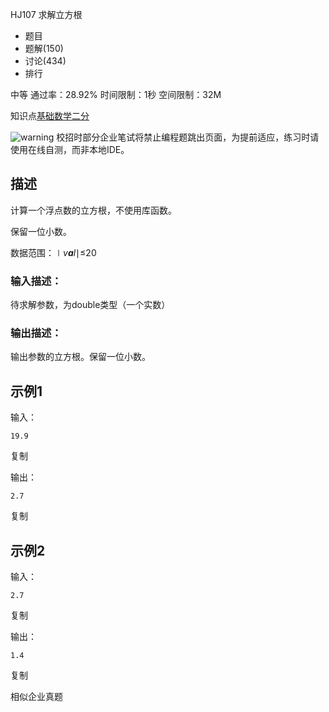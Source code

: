 HJ107 求解立方根







- 题目
- 题解(150)
- 讨论(434)
- 排行

中等 通过率：28.92% 时间限制：1秒 空间限制：32M

知识点[基础数学](https://www.nowcoder.com/exam/oj/ta?page=3&tpId=37&type=37?tag=5050)[二分](https://www.nowcoder.com/exam/oj/ta?page=3&tpId=37&type=37?tag=5058)

![warning](https://static.nowcoder.com/fe/file/images/web/ta/warning.png) 校招时部分企业笔试将禁止编程题跳出页面，为提前适应，练习时请使用在线自测，而非本地IDE。

## 描述

计算一个浮点数的立方根，不使用库函数。

保留一位小数。



数据范围：∣*v**a**l*∣≤20 

### 输入描述：

待求解参数，为double类型（一个实数）

### 输出描述：

输出参数的立方根。保留一位小数。

## 示例1

输入：

```
19.9
```

复制

输出：

```
2.7
```

复制

## 示例2

输入：

```
2.7
```

复制

输出：

```
1.4
```

复制

相似企业真题